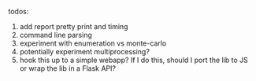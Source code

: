 todos:
1) add report pretty print and timing
2) command line parsing
3) experiment with enumeration vs monte-carlo
4) potentially experiment multiprocessing?
5) hook this up to a simple webapp? If I do this, should I port the lib to JS or wrap the lib in a Flask API?